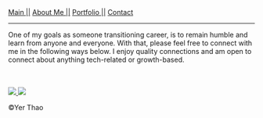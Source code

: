 <!DOCTYPE html>
<html lang="en">

<head>
    <meta charset="UTF-8">
    <meta name="viewport" content="width=device-width, initial-scale=1.0">
    <title>About Me</title>
    <!-- GOOGLE FONT  -->
    <link rel="preconnect" href="https://fonts.gstatic.com">
    <link href="https://fonts.googleapis.com/css2?family=Montserrat:ital,wght@0,200;0,300;0,400;1,300&display=swap"
        rel="stylesheet">
    <!-- STYLE SHEET -->
    <link rel="stylesheet" href="./styles/style.css">
</head>

<body>
    <div class="container">
        <div class="nav">
            <a class="nav-link" href="../index.html">Main ||</a>
            <a class="nav-link" href="aboutme.html">About Me ||</a>
            <a class="nav-link" href="./portfolio.html">Portfolio ||</a>
            <a class="nav-link" href="./contact.html" class="inside-link">Contact</a>
            <hr>
        </div>
        <div class="inner-container">
                <p class="margin-text">
                One of my goals as someone transitioning career, is to remain humble
                and learn from anyone and everyone. With that, please feel free to
                connect with me in the following ways below. I enjoy quality connections
                and am open to connect about anything tech-related or growth-based.
                <br />
                <br />
                <br />
                <div class="center">
                    <a href="https://www.linkedin.com/in/yerthao/">
                        <img class="logo-size" src="../public/images/linkedin.png" />
                    </a>
                    <a href="https://github.com/yyerthao">
                        <img class="logo-size" src="images/github.png" />
                    </a>
                </div>
            </p>
        </div>
    </div>
    <footer>&copy;Yer Thao</footer>
</body>

</html>